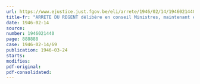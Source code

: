 ```yaml
---
url: https://www.ejustice.just.fgov.be/eli/arrete/1946/02/14/1946021440/justel
title-fr: "ARRETE DU REGENT délibère en conseil Ministres, maintenant en vigueur, pour une période de trois ans, à dater du 15 février 1946, les dispositions de l'arrêté du 23 novembre 1940, complétées et modifiées par celles des arrêtés des 16 janvier 1942 et 4 janvier 1943"
date: 1946-02-14
source:
number: 1946021440
page: 888888
case: 1946-02-14/69
publication: 1946-03-24
starts:
modifies:
pdf-original:
pdf-consolidated:
---
```


